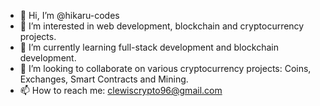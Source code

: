 - 👋 Hi, I’m @hikaru-codes
- 👀 I’m interested in web development, blockchain and cryptocurrency projects.
- 🌱 I’m currently learning full-stack development and blockchain development.
- 💞️ I’m looking to collaborate on various cryptocurrency projects: Coins, Exchanges, Smart Contracts and Mining.
- 📫 How to reach me: clewiscrypto96@gmail.com

<!---
hikaru-codes/hikaru-codes is a ✨ special ✨ repository because its `README.md` (this file) appears on your GitHub profile.
You can click the Preview link to take a look at your changes.
--->
